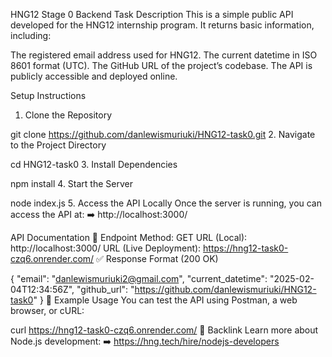 HNG12 Stage 0 Backend Task
Description
This is a simple public API developed for the HNG12 internship program. It returns basic information, including:

The registered email address used for HNG12.
The current datetime in ISO 8601 format (UTC).
The GitHub URL of the project’s codebase.
The API is publicly accessible and deployed online.

Setup Instructions

1. Clone the Repository

git clone https://github.com/danlewismuriuki/HNG12-task0.git 2. Navigate to the Project Directory

cd HNG12-task0 3. Install Dependencies

npm install 4. Start the Server

node index.js 5. Access the API Locally
Once the server is running, you can access the API at:
➡️ http://localhost:3000/

API Documentation
📌 Endpoint
Method: GET
URL (Local): http://localhost:3000/
URL (Live Deployment): https://hng12-task0-czq6.onrender.com/
✅ Response Format (200 OK)

{
"email": "danlewismuriuki2@gmail.com",
"current_datetime": "2025-02-04T12:34:56Z",
"github_url": "https://github.com/danlewismuriuki/HNG12-task0"
}
📌 Example Usage
You can test the API using Postman, a web browser, or cURL:

curl https://hng12-task0-czq6.onrender.com/
🔗 Backlink
Learn more about Node.js development:
➡️ https://hng.tech/hire/nodejs-developers
